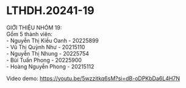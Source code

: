 # LTHDH.20241-19
GIỚI THIỆU NHÓM 19:    
  Gồm 5 thành viên:  
    - Nguyễn Thị Kiều Oanh - 20225899  
    - Vũ Thị Quỳnh Như - 20215110  
    - Nguyễn Thị Nhung - 20225754  
    - Bùi Tuấn Phong - 20225900  
    - Hoàng Nguyễn Phong - 20215112  

  Video demo: https://youtu.be/5wzzitkq6sM?si=dB-oDPKbDa6L4H7N
  